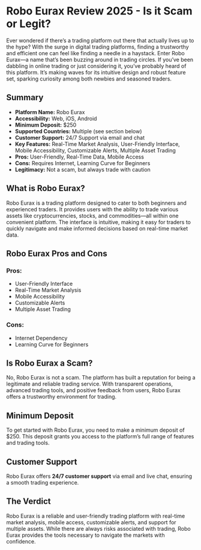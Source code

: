 ﻿# Robo Eurax Review 2025 - Is it Scam or Legit?

Ever wondered if there’s a trading platform out there that actually lives up to the hype? With the surge in digital trading platforms, finding a trustworthy and efficient one can feel like finding a needle in a haystack. Enter Robo Eurax—a name that’s been buzzing around in trading circles. If you’ve been dabbling in online trading or just considering it, you’ve probably heard of this platform. It’s making waves for its intuitive design and robust feature set, sparking curiosity among both newbies and seasoned traders.

## Summary

- **Platform Name:** Robo Eurax  
- **Accessibility:** Web, iOS, Android  
- **Minimum Deposit:** $250  
- **Supported Countries:** Multiple (see section below)  
- **Customer Support:** 24/7 Support via email and chat  
- **Key Features:** Real-Time Market Analysis, User-Friendly Interface, Mobile Accessibility, Customizable Alerts, Multiple Asset Trading  
- **Pros:** User-Friendly, Real-Time Data, Mobile Access  
- **Cons:** Requires Internet, Learning Curve for Beginners  
- **Legitimacy:** Not a scam, but always trade with caution  

## What is Robo Eurax?

Robo Eurax is a trading platform designed to cater to both beginners and experienced traders. It provides users with the ability to trade various assets like cryptocurrencies, stocks, and commodities—all within one convenient platform. The interface is intuitive, making it easy for traders to quickly navigate and make informed decisions based on real-time market data.

## Robo Eurax Pros and Cons

### Pros:
- User-Friendly Interface  
- Real-Time Market Analysis  
- Mobile Accessibility  
- Customizable Alerts  
- Multiple Asset Trading  

### Cons:
- Internet Dependency  
- Learning Curve for Beginners  

## Is Robo Eurax a Scam?

No, Robo Eurax is not a scam. The platform has built a reputation for being a legitimate and reliable trading service. With transparent operations, advanced trading tools, and positive feedback from users, Robo Eurax offers a trustworthy environment for trading.

## Minimum Deposit

To get started with Robo Eurax, you need to make a minimum deposit of $250. This deposit grants you access to the platform’s full range of features and trading tools.

## Customer Support

Robo Eurax offers **24/7 customer support** via email and live chat, ensuring a smooth trading experience.

## The Verdict

Robo Eurax is a reliable and user-friendly trading platform with real-time market analysis, mobile access, customizable alerts, and support for multiple assets. While there are always risks associated with trading, Robo Eurax provides the tools necessary to navigate the markets with confidence.

